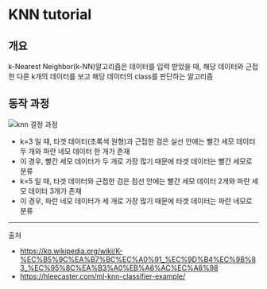 # KNN tutorial

## 개요
k-Nearest Neighbor(k-NN)알고리즘은 데이터를 입력 받았을 때, 해당 데이터와 근접한 다른 k개의 데이터를 보고 해당 데이터의 class를 판단하는 알고리즘

## 동작 과정
![knn 결정 과정](https://upload.wikimedia.org/wikipedia/commons/thumb/e/e7/KnnClassification.svg/330px-KnnClassification.svg.png)

- k=3 일 때, 타겟 데이터(초록색 원형)과 근접한 검은 실선 안에는 빨간 세모 데이터 두 개와 파란 네모 데이터 한 개가 존재
- 이 경우, 빨간 세모 데이터가 두 개로 가장 많기 때문에 타겟 데이터는 빨간 세모로 분류
- k=5 일 때, 타겟 데이터와 근접한 검은 점선 안에는 빨간 세모 데이터 2개와 파란 세모 데이터 3개가 존재
- 이 경우, 파란 네모 데이터가 세 개로 가장 많기 때문에 타겟 데이터는 파란 네모로 분류

---
출처
- https://ko.wikipedia.org/wiki/K-%EC%B5%9C%EA%B7%BC%EC%A0%91_%EC%9D%B4%EC%9B%83_%EC%95%8C%EA%B3%A0%EB%A6%AC%EC%A6%98
- https://hleecaster.com/ml-knn-classifier-example/